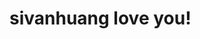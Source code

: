 # sivanhuang love you!
<div
  class="fb-like"
  data-share="true"
  data-width="450"
  data-show-faces="true">
</div>
